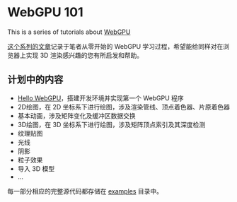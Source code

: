 # WebGPU 101

This is a series of tutorials about [WebGPU](https://www.w3.org/TR/webgpu)

[这个系列的文章](https://webgpu.treelite.me)记录于笔者从零开始的 WebGPU 学习过程，希望能给同样对在浏览器上实现 3D 渲染感兴趣的您有所启发和帮助。

## 计划中的内容

* [Hello WebGPU](http://webgpu.treelite.me/chapter-0.html)，搭建开发环境并实现第一个 WebGPU 程序
* 2D绘图，在 2D 坐标系下进行绘图，涉及渲染管线、顶点着色器、片原着色器
* 基本动画，涉及矩阵变化及缓冲区数据交换
* 3D绘图，在 3D 坐标系下进行绘图，涉及矩阵顶点索引及其深度检测
* 纹理贴图
* 光线
* 阴影
* 粒子效果
* 导入 3D 模型
* ...

每一部分相应的完整源代码都存储在 [examples](./examples) 目录中。
